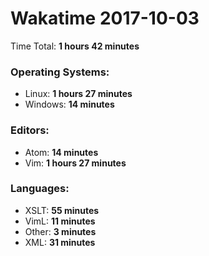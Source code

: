 # Wakatime 2017-10-03

Time Total: **1 hours 42 minutes**

### Operating Systems:
- Linux: **1 hours 27 minutes** 
- Windows: **14 minutes** 

### Editors:
- Atom: **14 minutes** 
- Vim: **1 hours 27 minutes** 

### Languages:
- XSLT: **55 minutes** 
- VimL: **11 minutes** 
- Other: **3 minutes** 
- XML: **31 minutes** 

